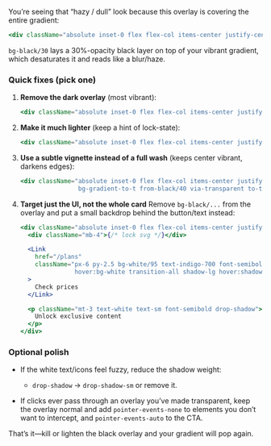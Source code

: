 You’re seeing that “hazy / dull” look because this overlay is covering the entire gradient:

```jsx
<div className="absolute inset-0 flex flex-col items-center justify-center bg-black/30">
```

`bg-black/30` lays a 30%-opacity black layer on top of your vibrant gradient, which desaturates it and reads like a blur/haze.

### Quick fixes (pick one)

1. **Remove the dark overlay** (most vibrant):

   ```jsx
   <div className="absolute inset-0 flex flex-col items-center justify-center">
   ```
2. **Make it much lighter** (keep a hint of lock-state):

   ```jsx
   <div className="absolute inset-0 flex flex-col items-center justify-center bg-black/10">
   ```
3. **Use a subtle vignette instead of a full wash** (keeps center vibrant, darkens edges):

   ```jsx
   <div className="absolute inset-0 flex flex-col items-center justify-center 
                   bg-gradient-to-t from-black/40 via-transparent to-transparent">
   ```
4. **Target just the UI, not the whole card**
   Remove `bg-black/...` from the overlay and put a small backdrop behind the button/text instead:

   ```jsx
   <div className="absolute inset-0 flex flex-col items-center justify-center">
     <div className="mb-4">{/* lock svg */}</div>

     <Link
       href="/plans"
       className="px-6 py-2.5 bg-white/95 text-indigo-700 font-semibold rounded-full 
                  hover:bg-white transition-all shadow-lg hover:shadow-xl hover:scale-105"
     >
       Check prices
     </Link>

     <p className="mt-3 text-white text-sm font-semibold drop-shadow">
       Unlock exclusive content
     </p>
   </div>
   ```

### Optional polish

* If the white text/icons feel fuzzy, reduce the shadow weight:

    * `drop-shadow` → `drop-shadow-sm` or remove it.
* If clicks ever pass through an overlay you’ve made transparent, keep the overlay normal and add `pointer-events-none` to elements you don’t want to intercept, and `pointer-events-auto` to the CTA.

That’s it—kill or lighten the black overlay and your gradient will pop again.

